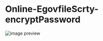 # Online-EgovfileScrty-encryptPassword

![image](https://github.com/devjanger/Online-EgovfileScrty-encryptPassword/assets/55939719/4dfa46fe-395a-4bc1-9929-6673b3d0d884)
preview
